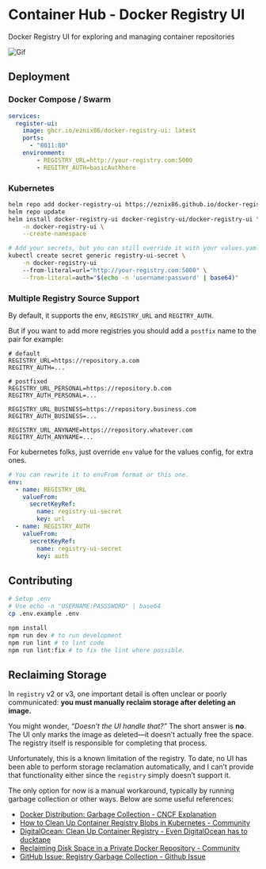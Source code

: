 # Container Hub - Docker Registry UI

Docker Registry UI for exploring and managing container repositories

![Gif](./docs/images/container-hub.gif)

## Deployment

### Docker Compose / Swarm

```yaml
services:
  register-ui:
    image: ghcr.io/eznix86/docker-registry-ui: latest
    ports:
      - "8011:80"
    environment:
        - REGISTRY_URL=http://your-registry.com:5000
        - REGITRY_AUTH=basicAuthhere
```

### Kubernetes

```sh
helm repo add docker-registry-ui https://eznix86.github.io/docker-registry-ui
helm repo update
helm install docker-registry-ui docker-registry-ui/docker-registry-ui \
    -n docker-registry-ui \
    --create-namespace

# Add your secrets, but you can still override it with your values.yaml
kubectl create secret generic registry-ui-secret \
    -n docker-registry-ui
    --from-literal=url="http://your-registry.com:5000" \
    --from-literal=auth="$(echo -n 'username:password' | base64)"
```

### Multiple Registry Source Support

By default, it supports the env, `REGISTRY_URL` and `REGITRY_AUTH`.

But if you want to add more registries you should add a `postfix` name to the pair for example:

```env
# default
REGISTRY_URL=https://repository.a.com
REGITRY_AUTH=...

# postfixed
REGISTRY_URL_PERSONAL=https://repository.b.com
REGITRY_AUTH_PERSONAL=...

REGISTRY_URL_BUSINESS=https://repository.business.com
REGITRY_AUTH_BUSINESS=...

REGISTRY_URL_ANYNAME=https://repository.whatever.com
REGITRY_AUTH_ANYNAME=...
```

For kubernetes folks, just override `env` value for the values config, for extra ones.

```yaml
# You can rewrite it to envFrom format or this one.
env:
  - name: REGISTRY_URL
    valueFrom:
      secretKeyRef:
        name: registry-ui-secret
        key: url
  - name: REGISTRY_AUTH
    valueFrom:
      secretKeyRef:
        name: registry-ui-secret
        key: auth
```

## Contributing

```sh
# Setup .env
# Use echo -n "USERNAME:PASSSWORD" | base64
cp .env.example .env

npm install
npm run dev # to run development
npm run lint # to lint code
npm run lint:fix # to fix the lint where possible.
```

## Reclaiming Storage

In `registry` v2 or v3, one important detail is often unclear or poorly communicated: **you must manually reclaim storage after deleting an image.**

You might wonder, *“Doesn’t the UI handle that?”* The short answer is **no**. The UI only marks the image as deleted—it doesn’t actually free the space. The registry itself is responsible for completing that process.

Unfortunately, this is a known limitation of the registry. To date, no UI has been able to perform storage reclamation automatically, and I can’t provide that functionality either since the `registry` simply doesn’t support it.

The only option for now is a manual workaround, typically by running garbage collection or other ways. Below are some useful references:

* [Docker Distribution: Garbage Collection - CNCF Explanation](https://distribution.github.io/distribution/about/garbage-collection/)
* [How to Clean Up Container Registry Blobs in Kubernetes - Community](https://thelinuxnotes.com/how-to-cleanup-container-registry-blobs-in-kubernetes-with-garbage-collection/)
* [DigitalOcean: Clean Up Container Registry - Even DigitalOcean has to ducktape](https://docs.digitalocean.com/products/container-registry/how-to/clean-up-container-registry/)
* [Reclaiming Disk Space in a Private Docker Repository - Community](https://dev.to/limal/reclaiming-free-disk-space-from-a-private-docker-repository-30f5)
* [GitHub Issue: Registry Garbage Collection - Github Issue](https://github.com/distribution/distribution/issues/3178)
